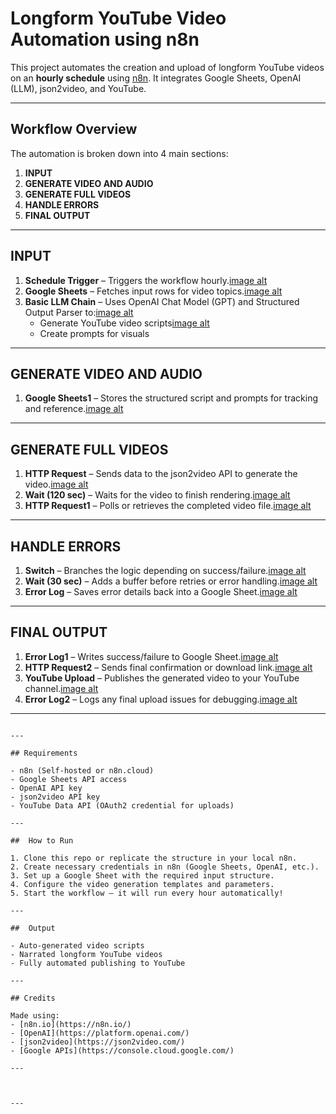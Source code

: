 #  Longform YouTube Video Automation using n8n

This project automates the creation and upload of longform YouTube videos on an **hourly schedule** using [n8n](https://n8n.io/). It integrates Google Sheets, OpenAI (LLM), json2video, and YouTube.

---

##  Workflow Overview

The automation is broken down into 4 main sections:

1. **INPUT**  
2. **GENERATE VIDEO AND AUDIO**  
3. **GENERATE FULL VIDEOS**  
4. **HANDLE ERRORS**  
5. **FINAL OUTPUT**

---

## INPUT

1. **Schedule Trigger** – Triggers the workflow hourly.[image alt](image_https://github.com/adaezeilo/youtube-ai-agent/blob/72ca42cd3bc2573c90b09bb11727189af096ba53/schedule%20trig.png)
2. **Google Sheets** – Fetches input rows for video topics.[image alt](img_https://github.com/adaezeilo/youtube-ai-agent/blob/1f84ea414ed980b1398ce59c5fd9c02d9d9f7ad5/google%20sheets.png)
3. **Basic LLM Chain** – Uses OpenAI Chat Model (GPT) and Structured Output Parser to:[image alt](image_https://github.com/adaezeilo/youtube-ai-agent/blob/5bffc6c18f14101beee7300eb2aef0254aecf18c/basic%20llm%20chain.png)
   - Generate YouTube video scripts[image alt](image_https://github.com/adaezeilo/youtube-ai-agent/blob/9c3a219d234ab1bb4d9d7267cd776b98a147806c/idea.png)
   - Create prompts for visuals

---

## GENERATE VIDEO AND AUDIO

1. **Google Sheets1** – Stores the structured script and prompts for tracking and reference.[image alt](image_https://github.com/adaezeilo/youtube-ai-agent/blob/80757d0c34185fb85b50c0e1b8292d8179b61161/google%20sheet1.png)

---

## GENERATE FULL VIDEOS

1. **HTTP Request** – Sends data to the json2video API to generate the video.[image alt](image_https://github.com/adaezeilo/youtube-ai-agent/blob/8182ce896f6f9d1b643ccb244f7b38a4a22d4f53/http%20request.png)
2. **Wait (120 sec)** – Waits for the video to finish rendering.[image alt](img_https://github.com/adaezeilo/youtube-ai-agent/blob/f69882315fcc675e9a8486e8b518b126e392e3b9/wait(120).png)
3. **HTTP Request1** – Polls or retrieves the completed video file.[image alt](image_https://github.com/adaezeilo/youtube-ai-agent/blob/2c46b48c03660bb23732452ecfd5e39527a17c25/Http%20request1.png)

---

## HANDLE ERRORS

1. **Switch** – Branches the logic depending on success/failure.[image alt](image_https://github.com/adaezeilo/youtube-ai-agent/blob/f226cb09cca4edd7d6eabc5cecd74e4ef001424a/switch.png)
2. **Wait (30 sec)** – Adds a buffer before retries or error handling.[image alt](image_https://github.com/adaezeilo/youtube-ai-agent/blob/a6d0e6effdf1913d22a2e8013caa47b494b2dfe8/wait(30).png)
3. **Error Log** – Saves error details back into a Google Sheet.[image alt](image_https://github.com/adaezeilo/youtube-ai-agent/blob/b6c4651eeb4a8a5b09c50c77426fe64321b0e7ed/Error%20log.png)

---

## FINAL OUTPUT

1. **Error Log1** – Writes success/failure to Google Sheet.[image alt](image_https://github.com/adaezeilo/youtube-ai-agent/blob/a428c9f07e2538e994f33dcbe6df3ba96b0aa0c0/error%20log1.png)
2. **HTTP Request2** – Sends final confirmation or download link.[image alt](image-https://github.com/adaezeilo/youtube-ai-agent/blob/210a63621fb12bce8f9ede041f34c645d65021bf/http%20request2.png)
3. **YouTube Upload** – Publishes the generated video to your YouTube channel.[image alt](image_https://github.com/adaezeilo/youtube-ai-agent/blob/433fa33535f3ca44ae7aa394d7b0276c694178dc/YOUTUBE.png)
4. **Error Log2** – Logs any final upload issues for debugging.[image alt](image_https://github.com/adaezeilo/youtube-ai-agent/blob/1131b7c52ca2a86975ff569d98439d4e880eb00d/ERROR%20LOG2.png)

---


```

---

## Requirements

- n8n (Self-hosted or n8n.cloud)
- Google Sheets API access
- OpenAI API key
- json2video API key
- YouTube Data API (OAuth2 credential for uploads)

---

##  How to Run

1. Clone this repo or replicate the structure in your local n8n.
2. Create necessary credentials in n8n (Google Sheets, OpenAI, etc.).
3. Set up a Google Sheet with the required input structure.
4. Configure the video generation templates and parameters.
5. Start the workflow — it will run every hour automatically!

---

##  Output

- Auto-generated video scripts
- Narrated longform YouTube videos
- Fully automated publishing to YouTube

---

## Credits

Made using:
- [n8n.io](https://n8n.io/)
- [OpenAI](https://platform.openai.com/)
- [json2video](https://json2video.com/)
- [Google APIs](https://console.cloud.google.com/)

---



---
